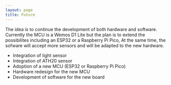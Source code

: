 ```yaml
---
layout: page
title: Future
---
```


The idea is to continue the development of both hardware and software. Currently the MCU is a Wemos D1 Lite but the plan is to extend the possibilites including an ESP32 or a Raspberry Pi Pico, At the same time, the sofware will accept more sensors and will be adapted to the new hardware.

- Integration of light sensor
- Integration of ATH20 sensor
- Adoption of a new MCU (ESP32 or Raspberry Pi Pico)
- Hardware redesign for the new MCU
- Development of software for the new board
